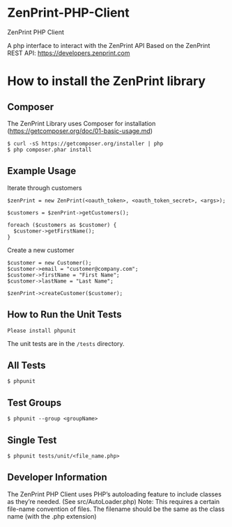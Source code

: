 ZenPrint-PHP-Client
===================

ZenPrint PHP Client

A php interface to interact with the ZenPrint API
Based on the ZenPrint REST API: https://developers.zenprint.com

How to install the ZenPrint library
===================================

Composer
--------
The ZenPrint Library uses Composer for installation (https://getcomposer.org/doc/01-basic-usage.md)

```
$ curl -sS https://getcomposer.org/installer | php
$ php composer.phar install
```

Example Usage
-------------

Iterate through customers
```
$zenPrint = new ZenPrint(<oauth_token>, <oauth_token_secret>, <args>);

$customers = $zenPrint->getCustomers();

foreach ($customers as $customer) {
  $customer->getFirstName();
}
```

Create a new customer
```
$customer = new Customer();
$customer->email = "customer@company.com";
$customer->firstName = "First Name";
$customer->lastName = "Last Name";

$zenPrint->createCustomer($customer);
```


How to Run the Unit Tests
-------------------------

```
Please install phpunit
```

The unit tests are in the `/tests` directory.

All Tests
---------

```
$ phpunit 
```

Test Groups
-----------
```
$ phpunit --group <groupName> 
```

Single Test 
-----------
```
$ phpunit tests/unit/<file_name.php>
```

Developer Information
---------------------

The ZenPrint PHP Client uses PHP’s autoloading feature to include classes as they’re needed. (See src/AutoLoader.php)
Note: This requires a certain file-name convention of files. The filename should be the same as the class name (with the .php extension)
